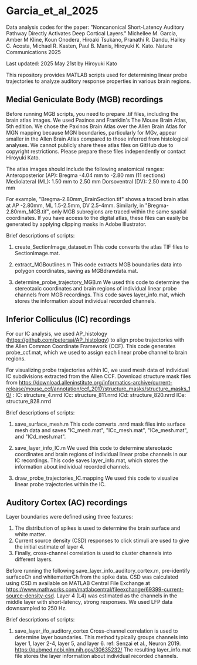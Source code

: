 # Garcia_et_al_2025

Data analysis codes for the paper:
"Noncanonical Short-Latency Auditory Pathway Directly Activates Deep Cortical Layers."
Michellee M. Garcia, Amber M Kline, Koun Onodera, Hiroaki Tsukano, Pranathi R. Dandu, Hailey C. Acosta, Michael R. Kasten, Paul B. Manis, Hiroyuki K. Kato.
Nature Communications 2025

Last updated: 2025 May 21st by Hiroyuki Kato

This repository provides MATLAB scripts used for determining linear probe trajectories to analyze auditory response properties in various brain regions.


## Medial Geniculate Body (MGB) recordings
Before running MGB scripts, you need to prepare .tif files, including the brain atlas images.
We used Paxinos and Franklin's The Mouse Brain Atlas, 5th edition. We chose the Paxinos Brain Atlas over the Allen Brain Atlas for MGN mapping
because MGN boundaries, particularly for MGv, appear smaller in the Allen Brain Atlas compared to those inferred from histological analyses. 
We cannot publicly share these atlas files on GitHub due to copyright restrictions.
Please prepare these files independently or contact Hiroyuki Kato.

The atlas images should include the following anatomical ranges:
Anteroposterior (AP): Bregma -4.04 mm to -2.80 mm (11 sections)
Mediolateral (ML): 1.50 mm to 2.50 mm
Dorsoventral (DV): 2.50 mm to 4.00 mm

For example, "Bregma-2.80mm_BrainSection.tif" shows a traced brain atlas at AP -2.80mm, ML 1.5-2.5mm, DV 2.5-4mm.
Similarly, in "Bregma-2.80mm_MGB.tif", only MGB subregions are traced within the same spatial coordinates.
If you have access to the digital atlas, these files can easily be generated by applying clipping masks in Adobe Illustrator. 

Brief descriptions of scripts:

1. create_SectionImage_dataset.m
	This code converts the atlas TIF files to SectionImage.mat.

2. extract_MGBoutlines.m
	This code extracts MGB boundaries data into polygon coordinates, saving as MGBdrawdata.mat.
	
3. determine_probe_trajectory_MGB.m
	We used this code to determine the stereotaxic coordinates and brain regions of individual linear probe channels from MGB recordings.
	This code saves layer_info.mat, which stores the information about individual recorded channels. 
	
	
## Inferior Colliculus (IC) recordings
For our IC analysis, we used AP_histology (https://github.com/petersaj/AP_histology) to align probe trajectories with the Allen Common Coordinate Framework (CCF).
This code generates probe_ccf.mat, which we used to assign each linear probe channel to brain regions.

For visualizing probe trajectories within IC, we used mesh data of individual IC subdivisions extracted from the Allen CCF.
Download structure mask files from https://download.alleninstitute.org/informatics-archive/current-release/mouse_ccf/annotation/ccf_2017/structure_masks/structure_masks_10/ :
IC: structure_4.nrrd
ICc: structure_811.nrrd
ICd: structure_820.nrrd
ICe: structure_828.nrrd


Brief descriptions of scripts:

1. save_surface_mesh.m
	This code converts .nrrd mask files into surface mesh data and saves "IC_mesh.mat", "ICc_mesh.mat", "ICe_mesh.mat", and "ICd_mesh.mat".
	
2. save_layer_info_IC.m
	We used this code to determine stereotaxic coordinates and brain regions of individual linear probe channels in our IC recordings.
	This code saves layer_info.mat, which stores the information about individual recorded channels. 

3. draw_probe_trajectories_IC.mapping
	We used this code to visualize linear probe trajectories within the IC.
	
	
## Auditory Cortex (AC) recordings
Layer boundaries were defined using three features:
1. The distribution of spikes is used to determine the brain surface and white matter.
2. Current source density (CSD) responses to click stimuli are used to give the initial estimate of layer 4.
3. Finally, cross-channel correlation is used to cluster channels into different layers.

Before running the following save_layer_info_auditory_cortex.m, pre-identify surfaceCh and whitematterCh from the spike data.
CSD was calculated using CSD.m available on MATLAB Central File Exchange at https://www.mathworks.com/matlabcentral/fileexchange/69399-current-source-density-csd.
Layer 4 (L4) was estimated as the channels in the middle layer with short-latency, strong responses.
We used LFP data downsampled to 250 Hz.

Brief descriptions of scripts:

1. save_layer_ifo_auditory_cortex
	Cross-channel correlation is used to determine layer boundaries.
	This method typically groups channels into layer 1, layer 2-4, layer 5, and layer 6. 
	ref: Senzai et al., Neuron 2019.  https://pubmed.ncbi.nlm.nih.gov/30635232/
	The resulting layer_info.mat file stores the layer information about individual recorded channels.
